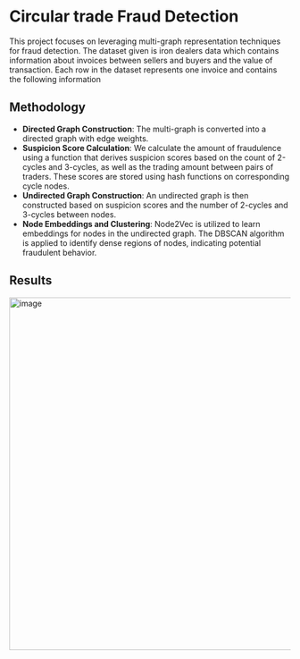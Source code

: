 # Circular trade Fraud Detection
This project focuses on leveraging multi-graph representation techniques for fraud detection.
The dataset given is iron dealers data which contains information about invoices between sellers and buyers and the value of transaction. Each row in the dataset represents one invoice and contains the following information


## Methodology
- **Directed Graph Construction**: The multi-graph is converted into a directed graph with edge weights.
- **Suspicion Score Calculation**: We calculate the amount of fraudulence using a function that derives suspicion scores based on the count of 2-cycles and 3-cycles, as well as the trading amount between pairs of traders. These scores are stored using hash functions on corresponding cycle nodes.
- **Undirected Graph Construction**: An undirected graph is then constructed based on suspicion scores and the number of 2-cycles and 3-cycles between nodes.
- **Node Embeddings and Clustering**: Node2Vec is utilized to learn embeddings for nodes in the undirected graph. The DBSCAN algorithm is applied to identify dense regions of nodes, indicating potential fraudulent behavior.

## Results

<img width="631" alt="image" src="https://github.com/ANANDKRISHNAM/Detection-of-Circular-Trade/assets/40604290/bf58e4d7-4d0b-4ad1-bc78-00f916b90c50">



